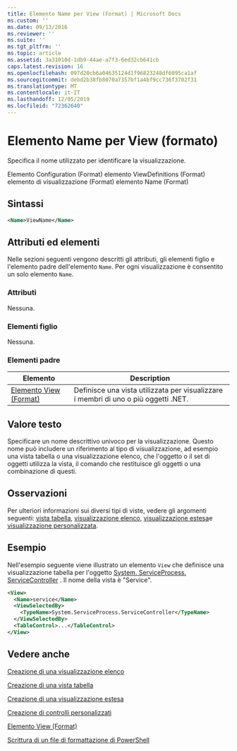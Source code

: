 ```yaml
---
title: Elemento Name per View (Format) | Microsoft Docs
ms.custom: ''
ms.date: 09/13/2016
ms.reviewer: ''
ms.suite: ''
ms.tgt_pltfrm: ''
ms.topic: article
ms.assetid: 3a31010d-1db9-44ae-a7f3-6ed32cb641cb
caps.latest.revision: 16
ms.openlocfilehash: 097d20cb6a04635124d1f96823248df6095ca1af
ms.sourcegitcommit: debd2b38fb8070a7357bf1a4bf9cc736f3702f31
ms.translationtype: MT
ms.contentlocale: it-IT
ms.lasthandoff: 12/05/2019
ms.locfileid: "72362640"
---
```

# <a name="name-element-for-view-format"></a>Elemento Name per View (formato)

Specifica il nome utilizzato per identificare la visualizzazione.

Elemento Configuration (Format) elemento ViewDefinitions (Format) elemento di visualizzazione (Format) elemento Name (Format)

## <a name="syntax"></a>Sintassi

```xml
<Name>ViewName</Name>
```

## <a name="attributes-and-elements"></a>Attributi ed elementi

Nelle sezioni seguenti vengono descritti gli attributi, gli elementi figlio e l'elemento padre dell'elemento `Name`. Per ogni visualizzazione è consentito un solo elemento `Name`.

### <a name="attributes"></a>Attributi

Nessuna.

### <a name="child-elements"></a>Elementi figlio

Nessuna.

### <a name="parent-elements"></a>Elementi padre

|Elemento|Description|
|-------------|-----------------|
|[Elemento View (Format)](./view-element-format.md)|Definisce una vista utilizzata per visualizzare i membri di uno o più oggetti .NET.|

## <a name="text-value"></a>Valore testo

Specificare un nome descrittivo univoco per la visualizzazione. Questo nome può includere un riferimento al tipo di visualizzazione, ad esempio una vista tabella o una visualizzazione elenco, che l'oggetto o il set di oggetti utilizza la vista, il comando che restituisce gli oggetti o una combinazione di questi.

## <a name="remarks"></a>Osservazioni

Per ulteriori informazioni sui diversi tipi di viste, vedere gli argomenti seguenti: [vista tabella](./creating-a-table-view.md), [visualizzazione elenco](./creating-a-list-view.md), [visualizzazione estesa](./creating-a-wide-view.md)e [visualizzazione personalizzata](./creating-custom-controls.md).

## <a name="example"></a>Esempio

Nell'esempio seguente viene illustrato un elemento `View` che definisce una visualizzazione tabella per l'oggetto [System. ServiceProcess. ServiceController](/dotnet/api/System.ServiceProcess.ServiceController) . Il nome della vista è "Service".

```xml
<View>
  <Name>service</Name>
  <ViewSelectedBy>
    <TypeName>System.ServiceProcess.ServiceController</TypeName>
  </ViewSelectedBy>
  <TableControl>...</TableControl>
</View>

```

## <a name="see-also"></a>Vedere anche

[Creazione di una visualizzazione elenco](./creating-a-list-view.md)

[Creazione di una vista tabella](./creating-a-table-view.md)

[Creazione di una visualizzazione estesa](./creating-a-wide-view.md)

[Creazione di controlli personalizzati](./creating-custom-controls.md)

[Elemento View (Format)](./view-element-format.md)

[Scrittura di un file di formattazione di PowerShell](./writing-a-powershell-formatting-file.md)
